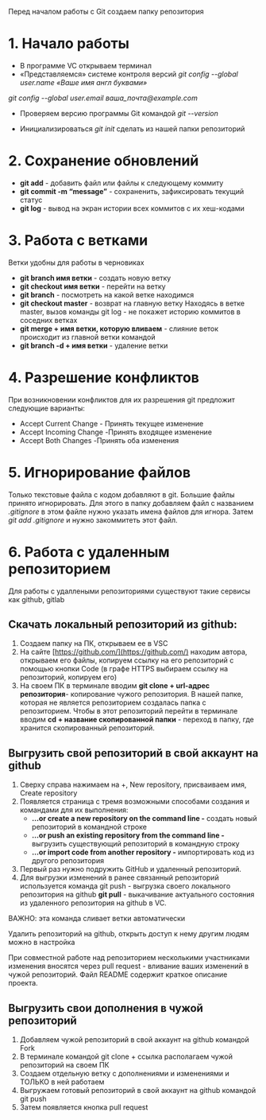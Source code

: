 Перед началом работы с Git создаем папку репозитория
# 1. Начало работы
* В программе VC открываем терминал
* «Представляемся» системе контроля версий
_git config --global user.name «Ваше имя англ буквами»_

_git config --global user.email ваша_почта@example.com_
* Проверяем версию программы Git командой    _git --version_

* Инициализироваться     _git init_  сделать из нашей папки репозиторий

# 2. Сохранение обновлений
* **git add** - добавить файл или файлы к следующему коммиту
* **git commit -m “message”** - cохраненить, зафиксировать текущий статус
* **git log** - вывод на экран истории всех коммитов с их хеш-кодами
# 3. Работа с ветками
Ветки удобны для работы в черновиках
* **git branch имя ветки** - создать новую ветку
* **git checkout имя ветки** - перейти на ветку 
* **git branch** - посмотреть на какой ветке находимся 
* **git checkout master** - возврат на главную ветку
Находясь в ветке master, вызов команды  git log  - не покажет историю коммитов в соседних ветках
* **git merge + имя ветки, которую вливаем** - cлияние веток происходит из главной ветки командой 
* **git branch -d + имя ветки** - удаление ветки
# 4. Разрешение конфликтов
При возникновении конфликтов для их разрешения git предложит следующие варианты:
* Accept Current Change - Принять текущее изменение
* Accept Incoming Change -Принять входящее изменение
* Accept Both Changes -Принять оба изменения

# 5. Игнорирование файлов
Только текстовые файла с кодом добавляют в git. Большие файлы принято игнорировать. Для этого в папку добавляем файл с названием _.gitignore_ в этом файле нужно указать имена файлов для игнора. Затем *git add .gitignore* и нужно закоммитеть этот файл.
# 6. Работа с удаленным репозиторием
Для работы с удаллеными репозиториями существуют такие сервисы как github, gitlab
## Скачать локальный репозиторий из github:
1. Создаем папку на ПК, открываем ее в VSC
2. На сайте [https://github.com/](https://github.com/)  находим автора, открываем его файлы, копируем ссылку на его репозиторий с помощью кнопки Code (в графе HTTPS выбираем ссылку на репозиторий, копируем его) 
3. На своем ПК в терминале вводим **git clone + url-адрес репозитория**- копирование чужого репозитория. В нашей папке, которая не является репозиторием создалась папка с репозиторием. Чтобы в этот репозиторий перейти в терминале вводим **cd + название скопированной папки** - переход в папку, где хранится скопированный репозиторий.
## Выгрузить свой репозиторий в свой аккаунт на github
1. Сверху справа нажимаем на +, New repository, присваиваем имя, Create repository
2. Появляется страница с тремя возможными способами создания и командами для их выполнения: 
    - **…or create a new repository on the command line -** создать новый репозиторий в командной строке
    - **…or push an existing repository from the command line -** выгрузить существующий репозиторий в командную строку
    - **…or import code from another repository -** импортировать код из другого репозитория
3. Первый раз нужно подружить GitHub и удаленный репозиторий.
4. Для выгрузки изменений в ранее связанный репозиторий используется команда git push - выгрузка своего локального репозитория на github
**git pull** - выкачивание актуального состояния из удаленного репозитория на github в VC. 

 ВАЖНО: эта команда сливает ветки автоматически

Удалить репозиторий на github, открыть доступ к нему другим людям можно в настройка

При совместной работе над репозиторием несколькими участниками изменения вносятся через pull request - вливание ваших изменений в чужой репозиторий. Файл README  содержит краткое описание проекта. 

## Выгрузить свои дополнения в чужой репозиторий
1. Добавляем чужой репозиторий в свой аккаунт на github командой  Fork
2. В терминале командой git clone + ссылка располагаем чужой репозиторий на своем ПК
3. Создаем отдельную ветку с дополнениями и изменениями и ТОЛЬКО в ней работаем
4. Выгружаем готовый репозиторий в свой аккаунт на github  командой git push
5. Затем появляется кнопка pull request
